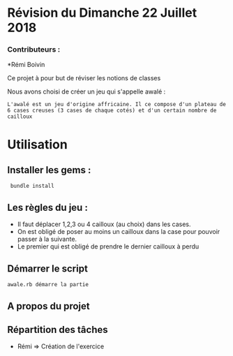 # Révision du Dimanche 22 Juillet 2018

### Contributeurs :
*Rémi Boivin

Ce projet à pour but de réviser les notions de classes

Nous avons choisi de créer un jeu qui s'appelle awalé :

    L'awalé est un jeu d'origine affricaine. Il ce compose d'un plateau de
    6 cases creuses (3 cases de chaque cotés) et d'un certain nombre de cailloux


# Utilisation

  ## Installer les gems :

     bundle install

## Les règles du jeu :

   * Il faut déplacer 1,2,3 ou 4 cailloux (au choix) dans les cases.
   * On est obligé de poser au moins un cailloux dans la case pour pouvoir passer à la suivante.
   * Le premier qui est obligé de prendre le dernier cailloux à perdu

  ## Démarrer le script

    awale.rb démarre la partie

  ## A propos du projet


## Répartition des tâches

   * Rémi => Création de l'exercice
